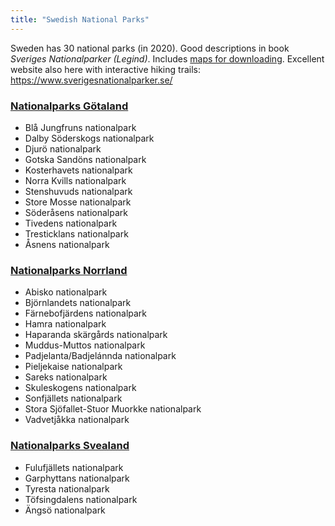 ```yaml
---
title: "Swedish National Parks"
---
```


Sweden has 30 national parks (in 2020).
Good descriptions in book _Sveriges Nationalparker (Legind)_. Includes [maps for downloading](https://www.legind.dk/subsites/Sveriges_Nationalparker_SE/Sveriges_Nationalparker_SE.html).
Excellent website also here with interactive hiking trails: https://www.sverigesnationalparker.se/



### [Nationalparks Götaland](trips/nationalparks_götaland.md)
- Blå Jungfruns nationalpark
- Dalby Söderskogs nationalpark
- Djurö nationalpark
- Gotska Sandöns nationalpark
- Kosterhavets nationalpark
- Norra Kvills nationalpark
- Stenshuvuds nationalpark
- Store Mosse nationalpark
- Söderåsens nationalpark
- Tivedens nationalpark
- Tresticklans nationalpark
- Åsnens nationalpark


### [Nationalparks Norrland](trips/nationalparks_norrland.md)
- Abisko nationalpark
- Björnlandets nationalpark
- Färnebofjärdens nationalpark
- Hamra nationalpark
- Haparanda skärgårds nationalpark
- Muddus-Muttos nationalpark
- Padjelanta/Badjelánnda nationalpark
- Pieljekaise nationalpark
- Sareks nationalpark
- Skuleskogens nationalpark
- Sonfjällets nationalpark
- Stora Sjöfallet-Stuor Muorkke nationalpark
- Vadvetjåkka nationalpark


### [Nationalparks Svealand](nationalparks_svealand)
- Fulufjällets nationalpark
- Garphyttans nationalpark
- Tyresta nationalpark
- Töfsingdalens nationalpark
- Ängsö nationalpark

